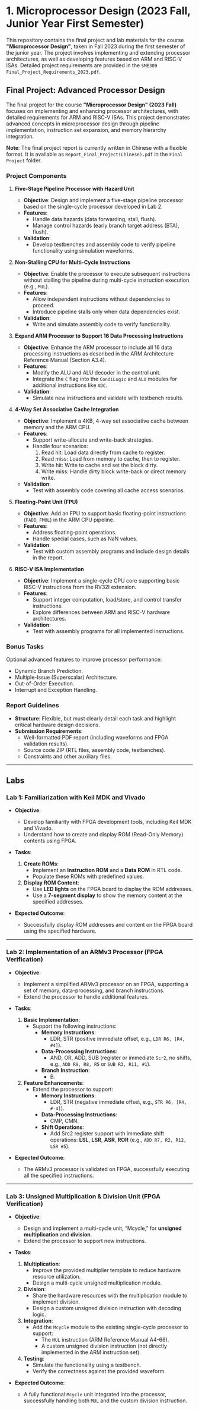 # 1. Microprocessor Design (2023 Fall, Junior Year First Semester)

This repository contains the final project and lab materials for the course **"Microprocessor Design"**, taken in Fall 2023 during the first semester of the junior year. The project involves implementing and extending processor architectures, as well as developing features based on ARM and RISC-V ISAs. Detailed project requirements are provided in the `SME309 Final_Project_Requirements_2023.pdf`.

## Final Project: Advanced Processor Design

The final project for the course **"Microprocessor Design" (2023 Fall)** focuses on implementing and enhancing processor architectures, with detailed requirements for ARM and RISC-V ISAs. This project demonstrates advanced concepts in microprocessor design through pipeline implementation, instruction set expansion, and memory hierarchy integration.

**Note**: The final project report is currently written in Chinese with a flexible format. It is available as `Report_Final_Project(Chinese).pdf` in the `Final Project` folder.

### Project Components

1. **Five-Stage Pipeline Processor with Hazard Unit** 
   - **Objective**: Design and implement a five-stage pipeline processor based on the single-cycle processor developed in Lab 2.
   - **Features**:
     - Handle data hazards (data forwarding, stall, flush).
     - Manage control hazards (early branch target address (BTA), flush).
   - **Validation**:
     - Develop testbenches and assembly code to verify pipeline functionality using simulation waveforms.

2. **Non-Stalling CPU for Multi-Cycle Instructions** 
   - **Objective**: Enable the processor to execute subsequent instructions without stalling the pipeline during multi-cycle instruction execution (e.g., `MUL`).
   - **Features**:
     - Allow independent instructions without dependencies to proceed.
     - Introduce pipeline stalls only when data dependencies exist.
   - **Validation**:
     - Write and simulate assembly code to verify functionality.

3. **Expand ARM Processor to Support 16 Data Processing Instructions** 
   - **Objective**: Enhance the ARM processor to include all 16 data processing instructions as described in the ARM Architecture Reference Manual (Section A3.4).
   - **Features**:
     - Modify the ALU and ALU decoder in the control unit.
     - Integrate the `C` flag into the `CondiLogic` and `ALU` modules for additional instructions like `ADC`.
   - **Validation**:
     - Simulate new instructions and validate with testbench results.

4. **4-Way Set Associative Cache Integration** 
   - **Objective**: Implement a 4KB, 4-way set associative cache between memory and the ARM CPU.
   - **Features**:
     - Support write-allocate and write-back strategies.
     - Handle four scenarios:
       1. Read hit: Load data directly from cache to register.
       2. Read miss: Load from memory to cache, then to register.
       3. Write hit: Write to cache and set the block dirty.
       4. Write miss: Handle dirty block write-back or direct memory write.
   - **Validation**:
     - Test with assembly code covering all cache access scenarios.

5. **Floating-Point Unit (FPU)** 
   - **Objective**: Add an FPU to support basic floating-point instructions (`FADD`, `FMUL`) in the ARM CPU pipeline.
   - **Features**:
     - Address floating-point operations.
     - Handle special cases, such as NaN values.
   - **Validation**:
     - Test with custom assembly programs and include design details in the report.

6. **RISC-V ISA Implementation** 
   - **Objective**: Implement a single-cycle CPU core supporting basic RISC-V instructions from the RV32I extension.
   - **Features**:
     - Support integer computation, load/store, and control transfer instructions.
     - Explore differences between ARM and RISC-V hardware architectures.
   - **Validation**:
     - Test with assembly programs for all implemented instructions.

### Bonus Tasks 
Optional advanced features to improve processor performance:
   - Dynamic Branch Prediction.
   - Multiple-Issue (Superscalar) Architecture.
   - Out-of-Order Execution.
   - Interrupt and Exception Handling.

### Report Guidelines
- **Structure**: Flexible, but must clearly detail each task and highlight critical hardware design decisions.
- **Submission Requirements**:
  - Well-formatted PDF report (including waveforms and FPGA validation results).
  - Source code ZIP (RTL files, assembly code, testbenches).
  - Constraints and other auxiliary files.



---

## Labs

### Lab 1: Familiarization with Keil MDK and Vivado
- **Objective**: 
  - Develop familiarity with FPGA development tools, including Keil MDK and Vivado.
  - Understand how to create and display ROM (Read-Only Memory) contents using FPGA.

- **Tasks**:
  1. **Create ROMs**:
     - Implement an **Instruction ROM** and a **Data ROM** in RTL code.
     - Populate these ROMs with predefined values.
  2. **Display ROM Content**:
     - Use **LED lights** on the FPGA board to display the ROM addresses.
     - Use a **7-segment display** to show the memory content at the specified addresses.

- **Expected Outcome**:
  - Successfully display ROM addresses and content on the FPGA board using the specified hardware.

---

### Lab 2: Implementation of an ARMv3 Processor (FPGA Verification)
- **Objective**:
  - Implement a simplified ARMv3 processor on an FPGA, supporting a set of memory, data-processing, and branch instructions.
  - Extend the processor to handle additional features.

- **Tasks**:
  1. **Basic Implementation**:
     - Support the following instructions:
       - **Memory Instructions**:
         - LDR, STR (positive immediate offset, e.g., `LDR R6, [R4, #4]`).
       - **Data-Processing Instructions**:
         - AND, OR, ADD, SUB (register or immediate `Scr2`, no shifts, e.g., `ADD R9, R8, R5` or `SUB R3, R11, #1`).
       - **Branch Instruction**:
         - B.
  2. **Feature Enhancements**:
     - Extend the processor to support:
       - **Memory Instructions**:
         - LDR, STR (negative immediate offset, e.g., `STR R6, [R4, #-4]`).
       - **Data-Processing Instructions**:
         - CMP, CMN.
       - **Shift Operations**:
         - Add Src2 register support with immediate shift operations: **LSL**, **LSR**, **ASR**, **ROR** (e.g., `ADD R7, R2, R12, LSR #5`).

- **Expected Outcome**:
  - The ARMv3 processor is validated on FPGA, successfully executing all the specified instructions.

---

### Lab 3: Unsigned Multiplication & Division Unit (FPGA Verification)
- **Objective**:
  - Design and implement a multi-cycle unit, “Mcycle,” for **unsigned multiplication** and **division**.
  - Extend the processor to support new instructions.

- **Tasks**:
  1. **Multiplication**:
     - Improve the provided multiplier template to reduce hardware resource utilization.
     - Design a multi-cycle unsigned multiplication module.
  2. **Division**:
     - Share the hardware resources with the multiplication module to implement division.
     - Design a custom unsigned division instruction with decoding logic.
  3. **Integration**:
     - Add the `Mcycle` module to the existing single-cycle processor to support:
       - The `MUL` instruction (ARM Reference Manual A4-66).
       - A custom unsigned division instruction (not directly implemented in the ARM instruction set).
  4. **Testing**:
     - Simulate the functionality using a testbench.
     - Verify the correctness against the provided waveform.

- **Expected Outcome**:
  - A fully functional `Mcycle` unit integrated into the processor, successfully handling both `MUL` and the custom division instruction.





